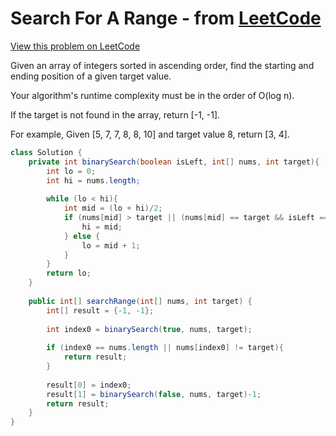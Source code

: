 # Search For A Range - from [LeetCode](https://leetcode.com)
[View this problem on LeetCode](https://leetcode.com/problems/search-for-a-range/description/)

Given an array of integers sorted in ascending order, find the starting and ending position of a given target value.

Your algorithm's runtime complexity must be in the order of O(log n).

If the target is not found in the array, return [-1, -1].

For example,
Given [5, 7, 7, 8, 8, 10] and target value 8,
return [3, 4].

```java
class Solution {
    private int binarySearch(boolean isLeft, int[] nums, int target){
        int lo = 0;
        int hi = nums.length;
        
        while (lo < hi){
            int mid = (lo + hi)/2;
            if (nums[mid] > target || (nums[mid] == target && isLeft == true)){
                hi = mid;
            } else {
                lo = mid + 1;
            }
        }
        return lo;
    }
    
    public int[] searchRange(int[] nums, int target) {
        int[] result = {-1, -1};
        
        int index0 = binarySearch(true, nums, target);
        
        if (index0 == nums.length || nums[index0] != target){
            return result;
        }
        
        result[0] = index0;
        result[1] = binarySearch(false, nums, target)-1;
        return result;
    }
}
```

